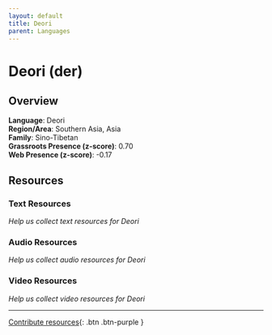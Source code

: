```yaml
---
layout: default
title: Deori
parent: Languages
---
```


# Deori (der)

## Overview

**Language**: Deori  
**Region/Area**: Southern Asia, Asia  
**Family**: Sino-Tibetan  
**Grassroots Presence (z-score)**: 0.70  
**Web Presence (z-score)**: -0.17  

## Resources

### Text Resources
*Help us collect text resources for Deori*

### Audio Resources
*Help us collect audio resources for Deori*

### Video Resources
*Help us collect video resources for Deori*

---

[Contribute resources](https://forms.office.com/e/1SfLJx3u1r){: .btn .btn-purple }
